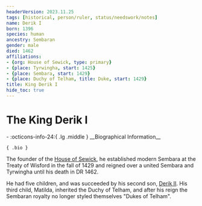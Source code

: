 ```yaml
---
headerVersion: 2023.11.25
tags: [historical, person/ruler, status/needswork/notes]
name: Derik I
born: 1396
species: human
ancestry: Sembaran
gender: male
died: 1462
affiliations:
- {org: House of Sewick, type: primary}
- {place: Tyrwingha, start: 1425}
- {place: Sembara, start: 1429}
- {place: Duchy of Telham, title: Duke, start: 1429}
title: King Derik I
hide_toc: true
---
```

# The King Derik I
<div class="grid cards ext-narrow-margin ext-one-column" markdown>
- :octicons-info-24:{ .lg .middle } __Biographical Information__

    { .bio }

</div>


The founder of the [House of Sewick](<../../../groups/sembaran-noble-houses/house-of-sewick.md>), he established modern Sembara at the Treaty of Wisford in the fall of 1429 and reigned over a united Sembara and Tyrwingha until his death in DR 1462.

He had five children, and was succeeded by his second son, [Derik II](<./derik-ii.md>).  His third child, Matilda, inherited the Duchy of Telham, and after his reign the Sembaran royalty no longer styled themselves "Dukes of Telham". 





